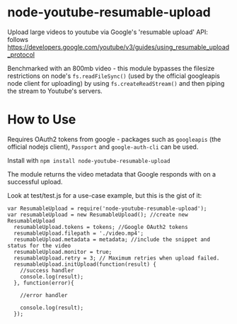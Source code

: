 node-youtube-resumable-upload
=============================

Upload large videos to youtube via Google's 'resumable upload' API:
follows https://developers.google.com/youtube/v3/guides/using_resumable_upload_protocol

Benchmarked with an 800mb video - this module bypasses the filesize restrictions on node's `fs.readFileSync()` (used by the official googleapis node client for uploading) by using `fs.createReadStream()` and then piping the stream to Youtube's servers.

How to Use
==========

Requires OAuth2 tokens from google - packages such as `googleapis` (the official nodejs client), `Passport` and `google-auth-cli` can be used.

Install with `npm install node-youtube-resumable-upload`

The module returns the video metadata that Google responds with on a successful upload.

Look at test/test.js for a use-case example, but this is the gist of it:
```
var ResumableUpload = require('node-youtube-resumable-upload');
var resumableUpload = new ResumableUpload(); //create new ResumableUpload
  resumableUpload.tokens = tokens; //Google OAuth2 tokens
  resumableUpload.filepath = './video.mp4';
  resumableUpload.metadata = metadata; //include the snippet and status for the video
  resumableUpload.monitor = true;
  resumableUpload.retry = 3; // Maximum retries when upload failed.
  resumableUpload.initUpload(function(result) {
    //success handler
    console.log(result);
  }, function(error){
    
    //error handler
    
    console.log(result);
  });
```
